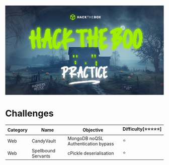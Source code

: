 ![hacktheboo](/images/hacktheboo.jpg)


# Challenges

| Category | Name | Objective | Difficulty[⭐⭐⭐⭐⭐] |
| -------- | ---- |-------- | :----------- |
| Web     | CandyVault | MongoDB noQSL Authentication bypass | ⭐
| Web     | Spellbound Servants | cPickle deserialisation | ⭐




